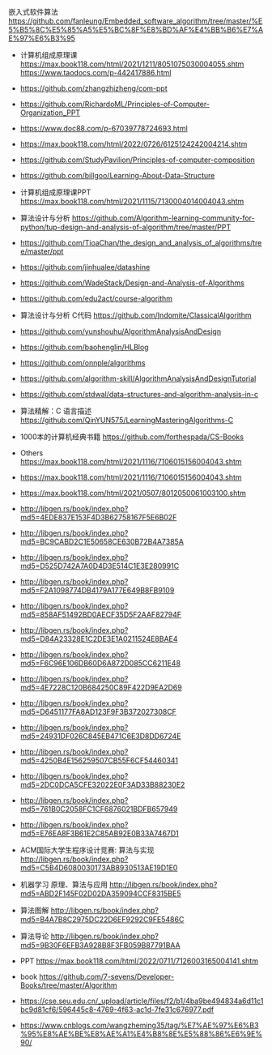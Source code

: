 
嵌入式软件算法 https://github.com/fanleung/Embedded_software_algorithm/tree/master/%E5%B5%8C%E5%85%A5%E5%BC%8F%E8%BD%AF%E4%BB%B6%E7%AE%97%E6%B3%95 


- 计算机组成原理课  https://max.book118.com/html/2021/1211/8051075030004055.shtm https://www.taodocs.com/p-442417886.html
- https://github.com/zhangzhizheng/com-ppt
- https://github.com/RichardoML/Principles-of-Computer-Organization_PPT
- https://www.doc88.com/p-67039778724693.html
- https://max.book118.com/html/2022/0726/6125124242004214.shtm
- https://github.com/StudyPavilion/Principles-of-computer-composition
- https://github.com/billgoo/Learning-About-Data-Structure
- 计算机组成原理课PPT https://max.book118.com/html/2021/1115/7130004014004043.shtm
- 算法设计与分析 https://github.com/Algorithm-learning-community-for-python/tup-design-and-analysis-of-algorithm/tree/master/PPT
- https://github.com/TioaChan/the_design_and_analysis_of_algorithms/tree/master/ppt

- https://github.com/jinhualee/datashine
- https://github.com/WadeStack/Design-and-Analysis-of-Algorithms
- https://github.com/edu2act/course-algorithm
- 算法设计与分析 C代码 https://github.com/Indomite/ClassicalAlgorithm
- https://github.com/yunshouhu/AlgorithmAnalysisAndDesign

- https://github.com/baohenglin/HLBlog
- https://github.com/onnple/algorithms
- https://github.com/algorithm-skill/AlgorithmAnalysisAndDesignTutorial
- https://github.com/stdwal/data-structures-and-algorithm-analysis-in-c


- 算法精解：C 语言描述 https://github.com/QinYUN575/LearningMasteringAlgorithms-C
- 1000本的计算机经典书籍 https://github.com/forthespada/CS-Books

- Others https://max.book118.com/html/2021/1116/7106015156004043.shtm 

- https://max.book118.com/html/2021/1116/7106015156004043.shtm
- https://max.book118.com/html/2021/0507/8012050061003100.shtm



- http://libgen.rs/book/index.php?md5=4EDE837E153F4D3B62758167F5E6B02F
- http://libgen.rs/book/index.php?md5=BC9CABD2C1E50658CE630B72B4A7385A
- http://libgen.rs/book/index.php?md5=D525D742A7A0D4D3E514C1E3E280991C

- http://libgen.rs/book/index.php?md5=F2A1098774DB4179A177E649B8FB9109
- http://libgen.rs/book/index.php?md5=858AF51492BD0AECF35D5F2AAF82794F
- http://libgen.rs/book/index.php?md5=D84A23328E1C2DE3E1A0211524E8BAE4
- http://libgen.rs/book/index.php?md5=F6C96E106DB60D6A872D085CC6211E48
- http://libgen.rs/book/index.php?md5=4E7228C120B684250C89F422D9EA2D69
- http://libgen.rs/book/index.php?md5=D6451177FA8AD123F9F3B372027308CF
- http://libgen.rs/book/index.php?md5=24931DF026C845EB471C6E3D8DD6724E
- http://libgen.rs/book/index.php?md5=4250B4E156259507CB55F6CF54460341
- http://libgen.rs/book/index.php?md5=2DC0DCA5CFE32022E0F3AD33B88230E2
- http://libgen.rs/book/index.php?md5=761B0C2058FC1CF6876021BDFB657949
- http://libgen.rs/book/index.php?md5=E76EA8F3B61E2C85AB92E0B33A7467D1
- ACM国际大学生程序设计竞赛: 算法与实现  http://libgen.rs/book/index.php?md5=C5B4D6080030173AB8930513AE19D1E0
- 机器学习 原理、算法与应用 http://libgen.rs/book/index.php?md5=ABD2F145F02D02DA359094CCF8315BE5
- 算法图解 http://libgen.rs/book/index.php?md5=B4A7B8C2975DC22D6EF9292C9FE5486C
- 算法导论  http://libgen.rs/book/index.php?md5=9B30F6EFB3A928B8F3FB059B87791BAA

- PPT    https://max.book118.com/html/2022/0711/7126003165004141.shtm
- book   https://github.com/7-sevens/Developer-Books/tree/master/Algorithm
- https://cse.seu.edu.cn/_upload/article/files/f2/b1/4ba9be494834a6d11c1bc9d81cf6/596445c8-4769-4f63-ac1d-7fe31c676977.pdf
- https://www.cnblogs.com/wangzheming35/tag/%E7%AE%97%E6%B3%95%E8%AE%BE%E8%AE%A1%E4%B8%8E%E5%88%86%E6%9E%90/
